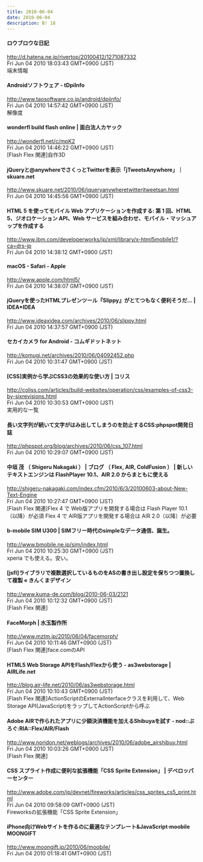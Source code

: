 ```yaml
---
title: 2010-06-04
date: 2010-06-04
description: B! 18
---
```


#### ロウブロウな日記
http://d.hatena.ne.jp/rivertop/20100412/1271087332<br>
Fri Jun 04 2010 18:03:43 GMT+0900 (JST)<br>
端末情報


#### Androidソフトウェア - tDpiInfo
http://www.taosoftware.co.jp/android/dpiinfo/<br>
Fri Jun 04 2010 14:57:42 GMT+0900 (JST)<br>
解像度


#### wonderfl build flash online | 面白法人カヤック
http://wonderfl.net/c/mpK2<br>
Fri Jun 04 2010 14:46:22 GMT+0900 (JST)<br>
[Flash Flex 関連]自作3D


#### jQueryと@anywhereでさくっとTwitterを表示「jTweetsAnywhere」｜skuare.net
http://www.skuare.net/2010/06/jqueryanywheretwitterjtweetsan.html<br>
Fri Jun 04 2010 14:45:56 GMT+0900 (JST)<br>


#### HTML 5 を使ってモバイル Web アプリケーションを作成する: 第 1 回、HTML 5、ジオロケーション API、Web サービスを組み合わせ、モバイル・マッシュアップを作成する
http://www.ibm.com/developerworks/jp/xml/library/x-html5mobile1/?ca=drs-jp<br>
Fri Jun 04 2010 14:38:12 GMT+0900 (JST)<br>


#### macOS - Safari - Apple
http://www.apple.com/html5/<br>
Fri Jun 04 2010 14:38:07 GMT+0900 (JST)<br>


#### jQueryを使ったHTMLプレゼンツール『Slippy』がとてつもなく便利そうだ… | IDEA*IDEA
http://www.ideaxidea.com/archives/2010/06/slippy.html<br>
Fri Jun 04 2010 14:37:57 GMT+0900 (JST)<br>


#### セカイカメラ for Android - コムギドットネット
http://komugi.net/archives/2010/06/04092452.php<br>
Fri Jun 04 2010 10:31:47 GMT+0900 (JST)<br>


####   [CSS]実例から学ぶCSS3の効果的な使い方 | コリス
http://coliss.com/articles/build-websites/operation/css/examples-of-css3-by-sixrevisions.html<br>
Fri Jun 04 2010 10:30:53 GMT+0900 (JST)<br>
実用的な一覧


#### 長い文字列が続いて文字がはみ出してしまうのを防止するCSS:phpspot開発日誌
http://phpspot.org/blog/archives/2010/06/css_107.html<br>
Fri Jun 04 2010 10:29:07 GMT+0900 (JST)<br>


#### 中垣 茂 （ Shigeru Nakagaki ） | ブログ （ Flex, AIR, ColdFusion ） | 新しいテキストエンジンは FlashPlayer 10.1、AIR 2.0 からまともに使える
http://shigeru-nakagaki.com/index.cfm/2010/6/3/20100603-about-New-Text-Engine<br>
Fri Jun 04 2010 10:27:47 GMT+0900 (JST)<br>
[Flash Flex 関連]Flex 4 で Web版アプリを開発する場合は Flash Player 10.1（以降）が必須  Flex 4 で AIR版アプリを開発する場合は AIR 2.0（以降）が必要


#### b-mobile SIM U300 | SIMフリー時代のsimpleなデータ通信、誕生。
http://www.bmobile.ne.jp/sim/index.html<br>
Fri Jun 04 2010 10:25:30 GMT+0900 (JST)<br>
xperia でも使える。安い。


#### [jsfl]ライブラリで複数選択しているものをASの書き出し設定を保ちつつ置換して複製 « きんくまデザイン
http://www.kuma-de.com/blog/2010-06-03/2121<br>
Fri Jun 04 2010 10:12:32 GMT+0900 (JST)<br>
[Flash Flex 関連]


#### FaceMorph | 水玉製作所
http://www.mztm.jp/2010/06/04/facemorph/<br>
Fri Jun 04 2010 10:11:46 GMT+0900 (JST)<br>
[Flash Flex 関連]face.comのAPI


#### HTML5 Web Storage APIをFlash/Flexから使う - as3webstorage | AIRLife.net
http://blog.air-life.net/2010/06/as3webstorage.html<br>
Fri Jun 04 2010 10:10:43 GMT+0900 (JST)<br>
[Flash Flex 関連]ActionScriptのExternalInterfaceクラスを利用して、Web Storage API(JavaScript)をラップしてActionScriptから呼ぶ


#### Adobe AIRで作られたアプリに少額決済機能を加えるShibuyaを試す - nod::ぶろぐ:RIA::Flex/AIR/Flash
http://www.noridon.net/weblogs/archives/2010/06/adobe_airshibuy.html<br>
Fri Jun 04 2010 10:03:26 GMT+0900 (JST)<br>
[Flash Flex 関連]


#### CSS スプライト作成に便利な拡張機能「CSS Sprite Extension」 | デベロッパーセンター
http://www.adobe.com/jp/devnet/fireworks/articles/css_sprites_cs5_print.html<br>
Fri Jun 04 2010 09:58:09 GMT+0900 (JST)<br>
Fireworksの拡張機能「CSS Sprite Extension」


#### iPhone向けWebサイトを作るのに最適なテンプレート&JavaScript·moobile MOONGIFT
http://www.moongift.jp/2010/06/moobile/<br>
Fri Jun 04 2010 01:18:41 GMT+0900 (JST)<br>


